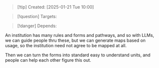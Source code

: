 
>[!tip] Created: [2025-01-21 Tue 10:00]

>[!question] Targets: 

>[!danger] Depends: 

An institution has many rules and forms and pathways, and so with LLMs, we can guide people thru these, but we can generate maps based on usage, so the institution need not agree to be mapped at all.

Then we can turn the forms into standard easy to understand units, and people can help each other figure this out.